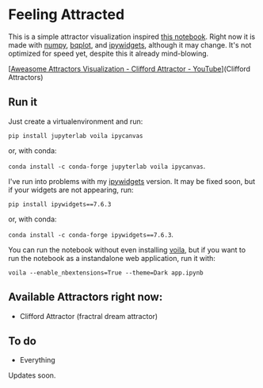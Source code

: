 # Feeling Attracted

This is a simple attractor visualization inspired [this notebook](https://panel.holoviz.org/gallery/simple/clifford_interact.html). Right now it is made with [numpy](), [bqplot](), and [ipywidgets](), although it may change. It's not optimized for speed yet, despite this it already mind-blowing.

[[Aweasome Attractors Visualization - Clifford Attractor - YouTube](https://www.youtube.com/watch?v=tdsQpVRW67w)](Clifford Attractors)

## Run it

Just create a virtualenvironment and run:

`pip install jupyterlab voila ipycanvas`

or, with conda:

`conda install -c conda-forge jupyterlab voila ipycanvas`.

I've run into problems with my [ipywidgets]() version. It may be fixed soon, but if your widgets are not appearing, run:

`pip install ipywidgets==7.6.3`

or, with conda:

`conda install -c conda-forge ipywidgets==7.6.3`.

You can run the notebook without even installing [voila](), but if you want to run the notebook as a instandalone web application, run it with:

`voila --enable_nbextensions=True --theme=Dark app.ipynb`

## Available Attractors right now:

- Clifford Attractor (fractral dream attractor)

## To do

- Everything

Updates soon.
